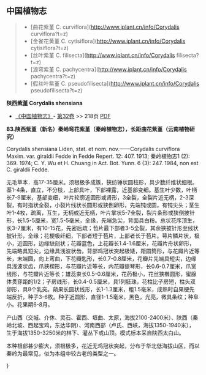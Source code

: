 

## 中国植物志

> * [曲花紫堇  C.  curviflora](http://www.iplant.cn/info/Corydalis curviflora?t=z)
> * [金雀花黄堇  C.  cytisiflora](http://www.iplant.cn/info/Corydalis cytisiflora?t=z)
> * [丝叶紫堇  C.  filisecta](http://www.iplant.cn/info/Corydalis filisecta?t=z)
> * [浪穹紫堇  C.  pachycentra](http://www.iplant.cn/info/Corydalis pachycentra?t=z)
> * [假丝叶紫堇  C.  pseudofilisecta](http://www.iplant.cn/info/Corydalis pseudofilisecta?t=z)


**陕西紫堇 Corydalis shensiana**

* [《中国植物志》](http://www.iplant.cn/frps)- [第32卷](http://www.iplant.cn/frps/vol/32) >> 218页 [PDF](http://www.iplant.cn/frps/pdf/32/218.pdf)


**83.陕西紫堇（新名）秦岭弯花紫堇（秦岭植物志），长距曲花紫堇（云南植物研究）**

Corydalis shensiana Liden, stat. et nom. nov.——Corydalis curviflora Maxim. var. giraldii Fedde in Fedde Repert. 12: 407. 1913; 秦岭植物志1 (2): 369. 1974; C. Y. Wu et H. Chuang in Act. Bot. Yunn. 6 (3): 247. 1984, non est C. giraldii Fedde.

无毛草本．高17-35厘米。须根极多成簇，狭纺锤状圆柱形，具少数纤维状细根。茎1-4条，直立，不分枝，上部具叶，下部裸露，近基部变细。基生叶少数，叶柄长7-9厘米，基部变细，叶片轮廓近圆形或肾形，3全裂，全裂片近无柄，2-3深裂，有时指状全裂，小裂片线状长圆形或狭倒卵形，先端钝或圆，有钝尖头；茎生叶1-4枚，疏离，互生，无柄或近无柄，叶片掌状5-7全裂，裂片条形或狭倒披针形，长1.5-5厘米，宽1.5-5毫米，全缘，先端急尖，背面具白粉。总状花序顶生，长3-7厘米，有10-15花，先密后疏；苞片最下部者3-5全裂，其余狭披针形至线状披针形，全缘；花梗极纤细，下部者短于苞片，上部者长于苞片。萼片鳞片状，极小，近圆形，边缘缺刻状；花瓣蓝色，上花瓣长1.4-1.6厘米，花瓣片舟状卵形，先端略具短尖，边缘具浅波状齿，背部鸡冠状突起极矮，距圆筒形，与花瓣片近等长，末端圆，向上弯曲，下花瓣匙形，长0.7-0.8厘米，花瓣片先端具短尖，边缘具浅波状齿，爪狭楔形，与花瓣片近等长，内花瓣提琴形，长0.6-0.7厘米，爪宽线形，与花瓣片近等长；雄蕊束长0.5-0.6厘米，花药极小，花丝狭椭圆形，蜜腺体贯穿距的1/2；子房线形，长0.4-0.5厘米，具1列胚珠，花柱比子房短，柱头双卵形，具8个乳突。蒴果长圆状线形，长1-1.3厘米，粗1.5毫米，成熟时自果梗先端反折，种子3-6枚。种子近圆形，直径1-1.5毫米，黑色，光亮，微具条纹；种阜小。花果期6-8月。

产山西（交城、介休、灵石、霍西、垣曲、太原，海拔2100-2400米）、陕西（秦岭北坡、西起宝鸡，东达华阴）、河南西部（卢氏、西峡，海拔1350-1940米），生于海拔1350-3250米的林下、灌丛下或山顶。模式标本采自陕西太白山。

本种根部甚少膨大，须根极多，花近无鸡冠状突起，分布于华北低海拔山区，而以秦岭为最常见，似为本组中较古老的类型之一。



}